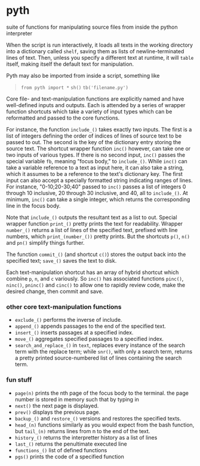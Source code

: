 # pyth
suite of functions for manipulating source files from inside the python interpreter

When the script is run interactively, it loads all texts in the working directory into a dictionary called `shelf`, saving them as lists of newline-terminated lines of text. Then, unless you specify a different text at runtime, it will `table` itself, making itself the default text for manipulation.

Pyth may also be imported from inside a script, something like

> `from pyth import *`
> `sh()`
> `tb('filename.py')`

Core file- and text-manipulation functions are explicitly named and have well-defined inputs and outputs. Each is attended by a series of wrapper function shortcuts which take a variety of input types which can be reformatted and passed to the core functions.

For instance, the function `include_()` takes exactly two inputs. The first is a list of integers defining the order of indices of lines of source text to be passed to out. The second is the key of the dictionary entry storing the source text. The shortcut wrapper function `inc()` however, can take one or two inputs of various types. If there is no second input, `inc()` passes the special variable `fb`, meaning "focus body," to `include_()`. While `inc()` can take a variable reference to a text as input here, it can also take a string, which it assumes to be a reference to the text's dictionary key. The first input can also accept a specially formatted string indicating ranges of lines. For instance, "0-10;20-30;40" passed to `inc()` passes a list of integers 0 through 10 inclusive, 20 through 30 inclusive, and 40, all to `include_()`. At minimum, `inc()` can take a single integer, which returns the corresponding line in the focus body.

Note that `include_()` outputs the resultant text as a list to out. Special wrapper function `print_()` pretty prints the text for readability. Wrapper `number_()` returns a list of lines of the specified text, prefixed with line numbers, which `print_(number_())` pretty prints. But the shortcuts `p()`, `n()` and `pn()` simplify things further.

The function `commit_()` (and shortcut `c()`) stores the output back into the specified text; `save_()` saves the text to disk.

Each text-manipulation shortcut has an array of hybrid shortcut which combine `p`, `n`, and `c` variously. So `inc()` has associated functions `pinc()`, `ninc()`, `pninc()` and `cinc()` to allow one to rapidly review code, make the desired change, then commit and save.

### other core text-manipulation functions
- `exclude_()` performs the inverse of include.
- `append_()` appends passages to the end of the specified text.
- `insert_()` inserts passages at a specified index.
- `move_()` aggregates specified passages to a specified index.
- `search_and_replace_()` in `text`, replaces every instance of the search term with the replace term; while `snr()`, with only a search term, returns a pretty printed source-numbered list of lines containing the search term.

### fun stuff
- `page(n)` prints the nth page of the focus body to the terminal. the page number is stored in memory such that by typing in
- `next()` the next page is displayed.
- `prev()` displays the previous page.
- `backup_()` and `restore_()` versions and restores the specified texts.
- `head_(n)` functions similarly as you would expect from the bash function, but `tail_(n)` returns lines from n to the end of the text.
- `history_()` returns the interpretter history as a list of lines
- `last_()` returns the penultimate executed line
- `functions_()` list of defined functions
- `pgs()` prints the code of a specified function
